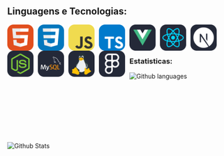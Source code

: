  
## Linguagens e Tecnologias:

<img
    align="left"
    width="60"
    alt="html"
    title="html"
    style="padding-right: 10px;"
    src="https://github.com/tandpfun/skill-icons/raw/main/icons/HTML.svg"
/>
<img
    align="left"
    width="60"
    alt="css"
    title="css"
    style="padding-right: 10px;"
    src="https://github.com/tandpfun/skill-icons/raw/main/icons/CSS.svg"
/>
<img
    align="left"
    width="60"
    alt="JavaScript"
    title="JavaScript"
    style="padding-right: 10px;"
    src="https://github.com/tandpfun/skill-icons/raw/main/icons/JavaScript.svg"
/>
<img
    align="left"
    width="60"
    alt="TypeScript"
    title="TypeScript"
    style="padding-right: 10px;"
    src="https://github.com/tandpfun/skill-icons/raw/main/icons/TypeScript.svg"
/>
<img
    align="left"
    width="60"
    alt="Vue"
    title="Vue"
    style="padding-right: 10px;"
    src="https://github.com/tandpfun/skill-icons/raw/main/icons/VueJS-Dark.svg"
/>
<img
    align="left"
    width="60"
    alt="React"
    title="React"
    style="padding-right: 10px;"
    src="https://github.com/tandpfun/skill-icons/raw/main/icons/React-Dark.svg"
/>
<img
    align="left"
    width="60"
    alt="Next"
    title="Next"
    style="padding-right: 10px;"
    src="https://github.com/tandpfun/skill-icons/raw/main/icons/NextJS-Dark.svg"
/>
<img
    align="left"
    width="60"
    alt="Node"
    title="Node"
    style="padding-right: 10px;"
    src="https://github.com/tandpfun/skill-icons/raw/main/icons/NodeJS-Dark.svg"
/>
<img
    align="left"
    width="60"
    alt="Mysql"
    title="Mysql"
    style="padding-right: 10px;"
    src="https://github.com/tandpfun/skill-icons/raw/main/icons/MySQL-Dark.svg"
/>
<img
    align="left"
    width="60"
    alt="Linux"
    title="Linux"
    style="padding-right: 10px;"
    src="https://github.com/tandpfun/skill-icons/raw/main/icons/Linux-Dark.svg"
/>
<img
    align="left"
    width="60"
    alt="Figma"
    title="Figma"
    style="padding-right: 10px;"
    src="https://github.com/tandpfun/skill-icons/raw/main/icons/Figma-Dark.svg"
/>

<br/>
<br/>
<br/>

### Estatisticas:

<p>
<img
    align="left"
    alt="Github languages"
    height="160"
    style="padding-right: 10px;"
    src="https://github-readme-stats.vercel.app/api/top-langs/?username=vitordsb&theme=tokyonight&layout=compact&custom_title=Habilidades"
/>
</p>

<p>
<img
    align="left"
    alt="Github Stats"
    height="160"
    style="padding-right: 10px;"
    src="https://github-readme-stats.vercel.app/api?username=vitordsb&show_icons=true&theme=tokyonight&locale=pt-br"
/>
</p>
